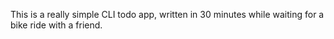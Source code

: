 This is a really simple CLI todo app, written in 30 minutes while waiting for a bike ride with a friend.